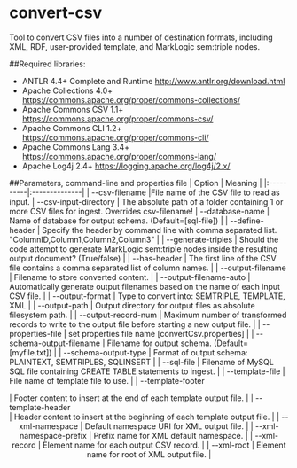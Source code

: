 # convert-csv
Tool to convert CSV files into a number of destination formats, including XML, RDF, user-provided template, and MarkLogic sem:triple nodes.

##Required libraries:
 - ANTLR 4.4+ Complete and Runtime http://www.antlr.org/download.html
 - Apache Collections 4.0+ https://commons.apache.org/proper/commons-collections/
 - Apache Commons CSV 1.1+ https://commons.apache.org/proper/commons-csv/
 - Apache Commons CLI 1.2+ https://commons.apache.org/proper/commons-cli/
 - Apache Commons Lang 3.4+ https://commons.apache.org/proper/commons-lang/
 - Apache Log4j 2.4+ https://logging.apache.org/log4j/2.x/ 

##Parameters, command-line and properties file
| Option        | Meaning |
|:----------|:--------------|
| --csv-filename <CSVFILENAME>        |File name of the CSV file to read as input.
| --csv-input-directory <CSVFILENAME> | The absolute path of a folder containing 1 or more CSV files for ingest. Overrides csv-filename!
| --database-name <DBNAME>            | Name of database for output schema. (Default=[sql-file]) |
| --define-header <DEFINITION-STRING> | Specify the header by command line with comma separated list. "ColumnID,Column1,Column2,Column3" |
| --generate-triples <BOOLEAN>        | Should the code attempt to generate MarkLogic sem:triple nodes inside the resulting output document? (True/false) |
| --has-header                        |  The first line of the CSV file contains a comma separated list of column names. |
| --output-filename <FILENAME>        |  Filename to store converted content. |
| --output-filename-auto <BOOLEAN>    |  Automatically generate output filenames based on the name of each input CSV file. |
| --output-format <TYPE>              |  Type to convert into: SEMTRIPLE, TEMPLATE, XML |
| --output-path <PATH>                |  Output directory for output files as absolute filesystem path. |
| --output-record-num <NUMRECORDS>    |  Maximum number of transformed records to write to the output file before starting a new output file. |
| --properties-file <FILENAME>        |  set properties file name [convertCsv.properties] |
| --schema-output-filename <OUTFILE>  |  Filename for output schema. (Default=[myfile.txt]) |
| --schema-output-type <FORMAT>       |  Format of output schema: PLAINTEXT, SEMTRIPLES, SQLINSERT |
| --sql-file <SQLFILE>                |  Filename of MySQL SQL file containing CREATE TABLE statements to ingest. |
| --template-file <TEMPLATEFILENAME>  |  File name of template file to use. |
| --template-footer <FOOTER>          |  Footer content to insert at the end of each template output file. |
| --template-header <HEADER>          |  Header content to insert at the beginning of each template output file. |
| --xml-namespace <URI>               |  Default namespace URI for XML output file. |
| --xml-namespace-prefix <PREFIX>     |  Prefix name for XML default namespace. |
| --xml-record <ELEMENTNAME>          |  Element name for each output CSV record. |
| --xml-root <ELEMENTNAME>            |  Element name for root of XML output file. |
